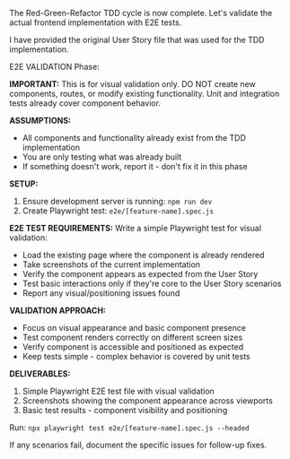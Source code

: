 The Red-Green-Refactor TDD cycle is now complete. Let's validate the actual frontend implementation with E2E tests.

I have provided the original User Story file that was used for the TDD implementation.

E2E VALIDATION Phase:

**IMPORTANT:** This is for visual validation only. DO NOT create new components, routes, or modify existing functionality. Unit and integration tests already cover component behavior.

**ASSUMPTIONS:**

- All components and functionality already exist from the TDD implementation
- You are only testing what was already built
- If something doesn't work, report it - don't fix it in this phase

**SETUP:**

1. Ensure development server is running: `npm run dev`
2. Create Playwright test: `e2e/[feature-name].spec.js`

**E2E TEST REQUIREMENTS:**
Write a simple Playwright test for visual validation:

- Load the existing page where the component is already rendered
- Take screenshots of the current implementation
- Verify the component appears as expected from the User Story
- Test basic interactions only if they're core to the User Story scenarios
- Report any visual/positioning issues found

**VALIDATION APPROACH:**

- Focus on visual appearance and basic component presence
- Test component renders correctly on different screen sizes
- Verify component is accessible and positioned as expected
- Keep tests simple - complex behavior is covered by unit tests

**DELIVERABLES:**

1. Simple Playwright E2E test file with visual validation
2. Screenshots showing the component appearance across viewports
3. Basic test results - component visibility and positioning

Run: `npx playwright test e2e/[feature-name].spec.js --headed`

If any scenarios fail, document the specific issues for follow-up fixes.
